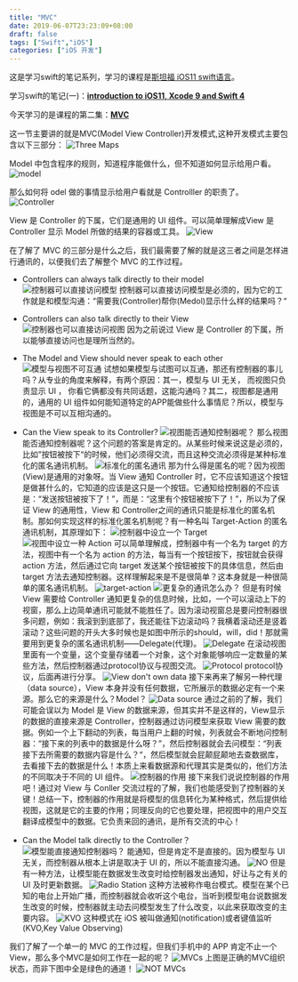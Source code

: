 ```yaml
---
title: "MVC"
date: 2019-06-07T23:23:09+08:00
draft: false
tags: ["Swift","iOS"]
categories: ["iOS 开发"]
---
```


这是学习swift的笔记系列，学习的课程是[斯坦福  iOS11 swift语言](https://www.bilibili.com/medialist/play/ml148451180)。

学习swift的笔记(一)：[**introduction to iOS11, Xcode 9 and Swift 4**](https://kimyang.cn/2019/2019-06-01-swiftlearning1/)

今天学习的是课程的第二集：[**MVC**](https://www.bilibili.com/video/av16339375/?p=2)

这一节主要讲的就是MVC(Model View Controller)开发模式,这种开发模式主要包含以下三部分：
![Three Maps](https://tva1.sinaimg.cn/large/0082zybpgy1gbze8f9udwj314h0pnu0x.jpg)

Model 中包含程序的规则，知道程序能做什么，但不知道如何显示给用户看。
![model](https://tva1.sinaimg.cn/large/0082zybpgy1gbze8ilmi2j318l0pj1ky.jpg)

那么如何将 odel 做的事情显示给用户看就是 Controlller 的职责了。
![Controller](https://tva1.sinaimg.cn/large/0082zybpgy1gbze8l8yioj319u0pa1ky.jpg)

View 是 Controller 的下属，它们是通用的 UI 组件。可以简单理解成View 是 Controller 显示 Model 所做的结果的容器或工具。
![View](https://tva1.sinaimg.cn/large/0082zybpgy1gbze8o05yxj314n0p6u0x.jpg)

在了解了 MVC 的三部分是什么之后，我们最需要了解的就是这三者之间是怎样进行通讯的，以便我们去了解整个 MVC 的工作过程。

+ Controllers can always talk directly to their model
![控制器可以直接访问模型](https://tva1.sinaimg.cn/large/0082zybpgy1gbze8t0djrj314j0p7u0x.jpg)
控制器可以直接访问模型是必须的，因为它的工作就是和模型沟通：“需要我(Controller)帮你(Medol)显示什么样的结果吗？“

+ Controllers can also talk directly to their View
![控制器也可以直接访问视图](https://tva1.sinaimg.cn/large/0082zybpgy1gbze8w6m8wj314j0ozu0x.jpg)
因为之前说过 View 是 Controller 的下属，所以能够直接访问也是理所当然的。

+ The Model and View should never speak to each other
![模型与视图不可互通](https://tva1.sinaimg.cn/large/0082zybpgy1gbze91fic1j314m0ouu0x.jpg)
试想如果模型与试图可以互通，那还有控制器的事儿吗？从专业的角度来解释，有两个原因：其一，模型与 UI 无关， 而视图只负责显示 UI ， 你看它俩都没有共同话题，这能沟通吗？其二，视图都是通用的，通用的 UI 组件如何能知道特定的APP能做些什么事情尼？所以，模型与视图是不可以互相沟通的。

+ Can the View speak to its Controller?
![视图能否通知控制器呢？](https://tva1.sinaimg.cn/large/0082zybpgy1gbze92zmv8j314l0p2u0x.jpg)
那么视图能否通知控制器呢？这个问题的答案是肯定的。从某些时候来说这是必须的，比如”按钮被按下“的时候，他们必须得交流，而且这种交流必须得是某种标准化的匿名通讯机制。
![标准化的匿名通讯](https://tva1.sinaimg.cn/large/0082zybpgy1gbze9514raj314l0ouu0x.jpg)
那为什么得是匿名的呢？因为视图(View)是通用的对象呀。当 View 通知 Controller 时，它不应该知道这个按钮是做甚什么的，它知道的应该是这只是一个按钮。它通知给控制器的不应该是：“发送按钮被按下了！”，而是：“这里有个按钮被按下了！”，所以为了保证 View 的通用性，View 和  Controller之间的通讯只能是标准化的匿名机制。那如何实现这样的标准化匿名机制呢？有一种名叫 Target-Action 的匿名通讯机制，其原理如下：
![控制器中设立一个 Target](https://tva1.sinaimg.cn/large/0082zybpgy1gbze9774f5j314m0p4u0x.jpg)
![视图中设立一种 Action](https://tva1.sinaimg.cn/large/0082zybpgy1gbze98tywaj314p0ozu0x.jpg)
可以简单理解成，控制器中有一个名为 target 的方法，视图中有一个名为 action 的方法，每当有一个按钮按下，按钮就会获得 action 方法，然后通过它向 target 发送某个按钮被按下的具体信息，然后由 target 方法去通知控制器。这样理解起来是不是很简单？这本身就是一种很简单的匿名通讯机制。
![target-action](https://tva1.sinaimg.cn/large/0082zybpgy1gbze9b2yp2j31590p4x6p.jpg)
![更复杂的通讯怎么办？](https://tva1.sinaimg.cn/large/0082zybpgy1gbze9cdq0sj318s0p34qq.jpg)
但是有时候 View 需要给 Controller 通知更复杂的信息时候，比如，一个可以滚动上下的视窗，那么上边简单通讯可能就不能胜任了。因为滚动视窗总是要问控制器很多问题，例如：我滚到到底部了，我还能往下边滚动吗？我横着滚动还是竖着滚动？这些问题的开头大多时候也是如图中所示的should，will，did！那就需要用到更复杂的匿名通讯机制——Delegate(代理)。
![Delegate](https://tva1.sinaimg.cn/large/0082zybpgy1gbze9dwakpj314k0p9x6p.jpg)
在滚动视图里面有一个变量，这个变量存储着一个对象，这个对象能够响应一定数量的某些方法，然后控制器通过protocol协议与视图交流。
![Protocol](https://tva1.sinaimg.cn/large/0082zybpgy1gbze9fc7kjj315e0p6x6p.jpg)
protocol协议，后面再进行分享。
![View don't own data](https://tva1.sinaimg.cn/large/0082zybpgy1gbze9heuwtj314m0pbx6p.jpg)
接下来再来了解另一种代理（data source），View 本身并没有任何数据，它所展示的数据必定有一个来源。那么它的来源是什么？Model？
![Data source](https://tva1.sinaimg.cn/large/0082zybpgy1gbze9m8lwkj317l0p84qq.jpg)
通过之前的了解，我们可能会误以为 Model 是 View 的数据来源，但其实并不是这样的，View显示的数据的直接来源是 Controller，控制器通过访问模型来获取 View 需要的数据。例如一个上下翻动的列表，每当用户上翻的时候，列表就会不断地问控制器：“接下来的列表中的数据是什么呀？”，然后控制器就会去问模型：“列表接下去所需要的数据内容是什么？“，然后模型就会屁颠屁颠地去查数据库，去看接下去的数据是什么！本质上来看数据源和代理其实是类似的，他们方法的不同取决于不同的 UI 组件。
![控制器的作用](https://tva1.sinaimg.cn/large/0082zybpgy1gbze9nnrggj317w0p14qq.jpg)
接下来我们说说控制器的作用吧！通过对 View 与 Conller 交流过程的了解，我们也能感受到了控制器的关键！总结一下，控制器的作用就是将模型的信息转化为某种格式，然后提供给视图，这就是它的主要的作用；同理反向的它也要处理，把视图中的用户交互翻译成模型中的数据。它负责来回的通讯，是所有交流的中心！

+ Can the Model talk directly to the Controller？
![模型能直接通知控制器吗？](https://tva1.sinaimg.cn/large/0082zybpgy1gbze9rof13j314k0oxx6p.jpg)
能通知，但是肯定不是直接的。因为模型与 UI 无关，而控制器从根本上讲是取决于 UI 的，所以不能直接沟通。
![NO](https://tva1.sinaimg.cn/large/0082zybpgy1gbze9tcdk5j314l0pbx6p.jpg)
但是有一种方法，让模型能在数据发生改变时给控制器发出通知，好让与之有关的 UI 及时更新数据。
![Radio Station](https://tva1.sinaimg.cn/large/0082zybpgy1gbze9ww6n7j314p0p11ky.jpg)
这种方法被称作电台模式。模型在某个已知的电台上开始广播，而控制器就会收听这个电台，当听到模型电台说数据发生改变的时候，控制器就主动去问模型发生了什么改变，以此来获取改变的主要内容。
![KVO](https://tva1.sinaimg.cn/large/0082zybpgy1gbze9yhvoij315a0pf1ky.jpg)
这种模式在 iOS  被叫做通知(notification)或者键值监听(KVO,Key Value Observing)

我们了解了一个单一的 MVC 的工作过程，但我们手机中的 APP 肯定不止一个 View，那么多个MVC是如何工作在一起的呢？
![MVCs](https://tva1.sinaimg.cn/large/0082zybpgy1gbzea0x28lj31bf0r1hdu.jpg)
上图是正确的MVC组织状态，而非下图中全是绿色的通道！
![NOT MVCs](https://tva1.sinaimg.cn/large/0082zybpgy1gbzea4csvyj31av0r9b2a.jpg)
